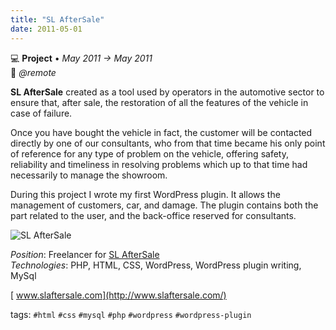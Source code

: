 ```yaml
---
title: "SL AfterSale"
date: 2011-05-01
---
```

💻 **Project** • _May 2011 → May 2011_  
📍 _@remote_

**SL AfterSale** created as a tool used by operators in the automotive sector to ensure that, after sale, the restoration of all the features of the vehicle in case of failure.

Once you have bought the vehicle in fact, the customer will be contacted directly by one of our consultants, who from that time became his only point of reference for any type of problem on the vehicle, offering safety, reliability and timeliness in resolving problems which up to that time had necessarily to manage the showroom.

During this project I wrote my first WordPress plugin. It allows the management of customers, car, and damage. The plugin contains both the part related to the user, and the back-office reserved for consultants.

![SL AfterSale](../slaftersale.jpg)

_Position_: Freelancer for [SL AfterSale](http://www.slaftersale.com/ "SL AfterSale")  
_Technologies_: PHP, HTML, CSS, WordPress, WordPress plugin writing, MySql

[<i class="fa fa-external-link" aria-hidden="true"></i>&nbsp;www.slaftersale.com](http://www.slaftersale.com/)

tags: `#html` `#css` `#mysql` `#php` `#wordpress` `#wordpress-plugin`